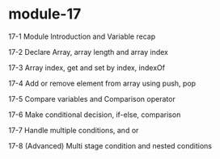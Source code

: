 # module-17

17-1 Module Introduction and Variable recap

17-2 Declare Array, array length and array index

17-3 Array index, get and set by index, indexOf

17-4 Add or remove element from array using push, pop

17-5 Compare variables and Comparison operator

17-6 Make conditional decision, if-else, comparison

17-7 Handle multiple conditions, and or

17-8 (Advanced) Multi stage condition and nested conditions
